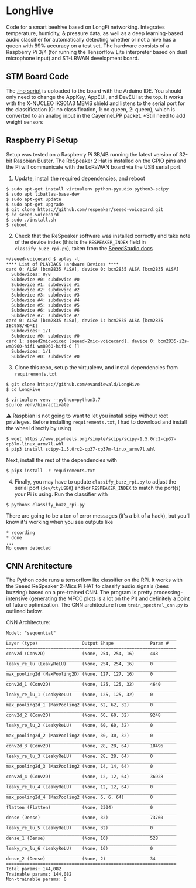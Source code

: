 # LongHive

Code for a smart beehive based on LongFi networking. Integrates temperature, humidity, & pressure data, as well as a deep learning-based audio classifier for automatically detecting whether or not a hive has a queen with 89% accuracy on a test set. The hardware consists of a Raspberry Pi 3/4 (for running the Tensorflow Lite interpreter based on dual microphone input) and ST-LRWAN development board.

## STM Board Code
The [.ino script](stm_test1/stm_test1.ino) is uploaded to the board with the Arduino IDE. You should only need to change the AppKey, AppEUI, and DevEUI at the top. It works with the X-NUCLEO IKS01A3 MEMS shield and listens to the serial port for the classification (0: no classification, 1: no queen, 2: queen), which is converted to an analog input in the CayenneLPP packet. 
*Still need to add weight sensors

## Raspberry Pi Setup
Setup was tested on a Raspberry Pi 3B/4B running the latest version of 32-bit Raspbian Buster. The ReSpeaker 2 Hat is installed on the GPIO pins and the Pi will communicate with the LoRaWAN board via the USB serial port. 

1. Update, install the required dependencies, and reboot

```
$ sudo apt-get install virtualenv python-pyaudio python3-scipy
$ sudo apt libatlas-base-dev
$ sudo apt-get update
$ sudo apt-get upgrade
$ git clone https://github.com/respeaker/seeed-voicecard.git
$ cd seeed-voicecard
$ sudo ./install.sh
$ reboot
```

2. Check that the ReSpeaker software was installed correctly and take note of the device index (this is the `RESPEAKER_INDEX` field in `classify_buzz_rpi.py`), taken from the [SeeedStudio docs](https://wiki.seeedstudio.com/ReSpeaker_2_Mics_Pi_HAT/)

```
~/seeed-voicecard $ aplay -l
**** List of PLAYBACK Hardware Devices ****
card 0: ALSA [bcm2835 ALSA], device 0: bcm2835 ALSA [bcm2835 ALSA]
  Subdevices: 8/8
  Subdevice #0: subdevice #0
  Subdevice #1: subdevice #1
  Subdevice #2: subdevice #2
  Subdevice #3: subdevice #3
  Subdevice #4: subdevice #4
  Subdevice #5: subdevice #5
  Subdevice #6: subdevice #6
  Subdevice #7: subdevice #7
card 0: ALSA [bcm2835 ALSA], device 1: bcm2835 ALSA [bcm2835 IEC958/HDMI]
  Subdevices: 1/1
  Subdevice #0: subdevice #0
card 1: seeed2micvoicec [seeed-2mic-voicecard], device 0: bcm2835-i2s-wm8960-hifi wm8960-hifi-0 []
  Subdevices: 1/1
  Subdevice #0: subdevice #0
```

3. Clone this repo, setup the virtualenv, and install dependencies from `requirements.txt`

```
$ git clone https://github.com/evandiewald/LongHive
$ cd LongHive

$ virtualenv venv --python=python3.7
source venv/bin/activate
```

:warning: Raspbian is not going to want to let you install scipy without root privileges. Before installing `requirements.txt`, I had to download and install the wheel directly by using

```
$ wget https://www.piwheels.org/simple/scipy/scipy-1.5.0rc2-cp37-cp37m-linux_armv7l.whl
$ pip3 install scipy-1.5.0rc2-cp37-cp37m-linux_armv7l.whl
```

Next, install the rest of the dependencies with

`$ pip3 install -r requirements.txt`

4. Finally, you may have to update `classify_buzz_rpi.py` to adjust the serial port (`dev/ttyUSB0`) and/or `RESPEAKER_INDEX` to match the port(s) your Pi is using. Run the classifier with

`$ python3 classify_buzz_rpi.py`

There are going to be a ton of error messages (it's a bit of a hack), but you'll know it's working when you see outputs like 

```
* recording
* done
...
No queen detected
```

## CNN Architecture
The Python code runs a tensorflow lite classifier on the RPi. It works with the Seeed ReSpeaker 2-Mics Pi HAT to classify audio signals (bees buzzing) based on a pre-trained CNN. The program is pretty processing-intensive (generating the MFCC plots is a lot on the Pi) and definitely a point of future optimization. The CNN architecture from `train_spectral_cnn.py` is outlined below. 

CNN Architecture: 

```
Model: "sequential"
_________________________________________________________________
Layer (type)                 Output Shape              Param #   
=================================================================
conv2d (Conv2D)              (None, 254, 254, 16)      448       
_________________________________________________________________
leaky_re_lu (LeakyReLU)      (None, 254, 254, 16)      0         
_________________________________________________________________
max_pooling2d (MaxPooling2D) (None, 127, 127, 16)      0         
_________________________________________________________________
conv2d_1 (Conv2D)            (None, 125, 125, 32)      4640      
_________________________________________________________________
leaky_re_lu_1 (LeakyReLU)    (None, 125, 125, 32)      0         
_________________________________________________________________
max_pooling2d_1 (MaxPooling2 (None, 62, 62, 32)        0         
_________________________________________________________________
conv2d_2 (Conv2D)            (None, 60, 60, 32)        9248      
_________________________________________________________________
leaky_re_lu_2 (LeakyReLU)    (None, 60, 60, 32)        0         
_________________________________________________________________
max_pooling2d_2 (MaxPooling2 (None, 30, 30, 32)        0         
_________________________________________________________________
conv2d_3 (Conv2D)            (None, 28, 28, 64)        18496     
_________________________________________________________________
leaky_re_lu_3 (LeakyReLU)    (None, 28, 28, 64)        0         
_________________________________________________________________
max_pooling2d_3 (MaxPooling2 (None, 14, 14, 64)        0         
_________________________________________________________________
conv2d_4 (Conv2D)            (None, 12, 12, 64)        36928     
_________________________________________________________________
leaky_re_lu_4 (LeakyReLU)    (None, 12, 12, 64)        0         
_________________________________________________________________
max_pooling2d_4 (MaxPooling2 (None, 6, 6, 64)          0         
_________________________________________________________________
flatten (Flatten)            (None, 2304)              0         
_________________________________________________________________
dense (Dense)                (None, 32)                73760     
_________________________________________________________________
leaky_re_lu_5 (LeakyReLU)    (None, 32)                0         
_________________________________________________________________
dense_1 (Dense)              (None, 16)                528       
_________________________________________________________________
leaky_re_lu_6 (LeakyReLU)    (None, 16)                0         
_________________________________________________________________
dense_2 (Dense)              (None, 2)                 34        
=================================================================
Total params: 144,082
Trainable params: 144,082
Non-trainable params: 0
```
